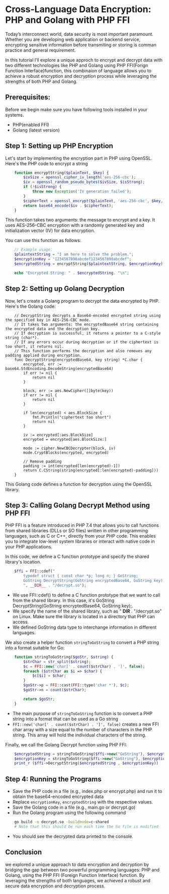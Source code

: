 # Cross-Language Data Encryption: PHP and Golang with PHP FFI
Today’s interconnect world, data security is most important paramount. Whether you are developing  web application or backend service, encrypting sensitive information before transmiting or storing is comman practice and general requirement.

In this tutorial I’ll explore a unique approch to encrypt and decrypt data with two different technologies like PHP and Golang using PHP FFI(Forign Function Interface)function, this combinaion of language allows you to achieve a robust encryption and decryption process while leveraging the strengths of both PHP and Golang.

## Prerequisites: ##
Before we begin make sure you have following tools installed in your systems.
- PHP(enabled FFI)
- Golang (latest version)

## Step 1: Setting up PHP Encryption ##
Let's start by implementing the encryption part in PHP using OpenSSL. Here's the PHP code to encrypt a string
```PHP
    function encryptString($plainText, $key) {
        $ivSize = openssl_cipher_iv_length('aes-256-cbc');
        $iv = openssl_random_pseudo_bytes($ivSize, $isStrong);
        if (!$isStrong) {
            throw new Exception('IV generation failed');
        }
        $cipherText = openssl_encrypt($plainText, 'aes-256-cbc', $key, OPENSSL_RAW_DATA, $iv);
        return base64_encode($iv . $cipherText);
    }
```
This function takes two arguments: the message to encrypt and a key. It uses AES-256-CBC encryption with a randomly generated key and initialization vector (IV) for data encryption.


You can use this function as follows:
```PHP
    // Example usage:
    $plaintextString = "I am here to solve the problem.";
    $encryptionKey = "1234567890abcdef1234567890abcdef";
    $encryptedString = encryptString($plaintextString, $encryptionKey);

    echo "Encrypted String: " . $encryptedString. "\n";
```
## Step 2: Setting up Golang Decryption ##
Now, let's create a Golang program to decrypt the data encrypted by PHP. Here's the Golang code:
```GOLANG
    // DecryptString decrypts a Base64-encoded encrypted string using the specified key in AES-256-CBC mode.
    // It takes two arguments: the encryptedBase64 string containing the encrypted data and the decryption key.
    // If decryption is successful, it returns a pointer to a C-style string (char*).
    // If any errors occur during decryption or if the ciphertext is too short, it returns nil.
    // This function performs the decryption and also removes any padding applied during encryption.
    func DecryptString(encryptedBase64, key string) *C.char {
        encrypted, err := base64.StdEncoding.DecodeString(encryptedBase64)
        if err != nil {
            return nil
        }

        block, err := aes.NewCipher([]byte(key))
        if err != nil {
            return nil
        }

        if len(encrypted) < aes.BlockSize {
            fmt.Println("ciphertext too short")
            return nil
        }

        iv := encrypted[:aes.BlockSize]
        encrypted = encrypted[aes.BlockSize:]

        mode := cipher.NewCBCDecrypter(block, iv)
        mode.CryptBlocks(encrypted, encrypted)

        // Remove padding
        padding := int(encrypted[len(encrypted)-1])
        return C.CString(string(encrypted[:len(encrypted)-padding]))
    }
```
This Golang code defines a function for decryption using the OpenSSL library.

## Step 3: Calling Golang Decrypt Method using PHP FFI ##
PHP FFI is a feature introduced in PHP 7.4 that allows you to call functions from shared libraries (DLLs or SO files) written in other programming languages, such as C or C++, directly from your PHP code. This enables you to integrate low-level system libraries or interact with native code in your PHP applications.


In this code, we define a C function prototype and specify the shared library's location.
```PHP
    $ffi = FFI::cdef("
        typedef struct { const char *p; long n; } GoString;
        GoString DecryptString(GoString encryptedBase64, GoString key);
        ", __DIR__ . "/decrypt.so");
```
- We use FFI::cdef() to define a C function prototype that we want to call from the shared library. In this case, it's GoString DecryptString(GoString encryptedBase64, GoString key);.
- We specify the name of the shared library, such as " __DIR__ . "/decrypt.so" on Linux. Make sure the library is located in a directory that PHP can access.
- We defined GoString data type to interchange information in different languages.


We also create a helper function `stringToGoString` to convert a PHP string into a format suitable for Go:
```PHP
    function stringToGoString($goStr, $string) {
        $strChar = str_split($string);
        $c = FFI::new('char[' . count($strChar) . ']', false);
        foreach ($strChar as $i => $char) {
            $c[$i] = $char;
        }
        $goStr->p = FFI::cast(FFI::type('char *'), $c);
        $goStr->n = count($strChar);

        return $goStr;
    }
```
- The main purpose of `stringToGoString` function is to convert a PHP string into a format that can be used as a Go string
- `FFI::new('char[' . count($strChar) . ']', false)` creates a new FFI char array with a size equal to the number of characters in the PHP string. This array will hold the individual characters of the string.


Finally, we call the Golang Decrypt function using PHP FFI:
```PHP
    $encryptedString = stringToGoString($ffi->new("GoString"), $encryptedString);
    $encryptionKey = stringToGoString($ffi->new("GoString"), $encryptionKey);
    print_r ($ffi->DecryptString($encryptedString , $encryptionKey))
```
## Step 4: Running the Programs ##
- Save the PHP code in a file (e.g., index.php or encrypt.php) and run it to obtain the base64-encoded encrypted data
- Replace `encryptionKey`, `encryptedString` with the respective values.
- Save the Golang code in a file (e.g., main.go or decrypt.go)
- Run the Golang program using the following command
```bash
    go build -o decrypt.so -buildmode=c-shared
    # Note that this should be run each time the Go file is modified
```
- You should see the decrypted data printed to the console.

## Conclusion ##
we explored a unique approach to data encryption and decryption by bridging the gap between two powerful programming languages: PHP and Golang, using the PHP FFI (Foreign Function Interface) function. By leveraging the strengths of both languages, we achieved a robust and secure data encryption and decryption process.






